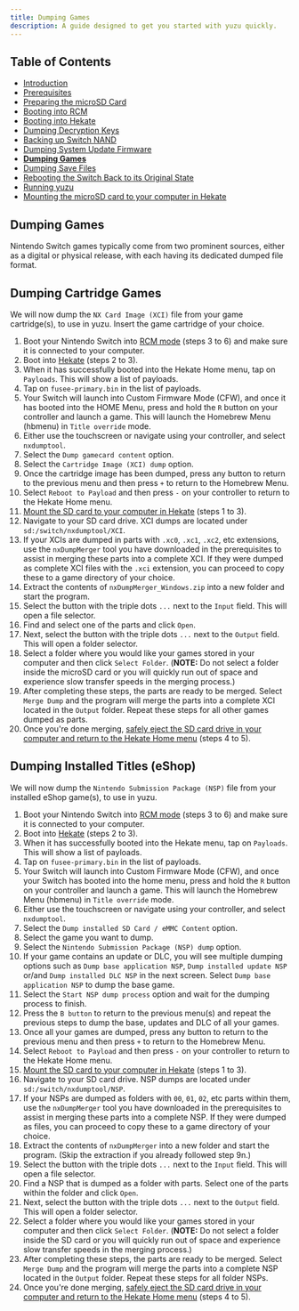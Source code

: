 ```yaml
---
title: Dumping Games
description: A guide designed to get you started with yuzu quickly.
---
```


## Table of Contents

* [Introduction](/quickstart/)
* [Prerequisites](/quickstart/prerequisites/)
* [Preparing the microSD Card](/quickstart/prepare-sd-card/)
* [Booting into RCM](/quickstart/boot-to-rcm/)
* [Booting into Hekate](/quickstart/boot-to-hekate/)
* [Dumping Decryption Keys](/quickstart/dump-keys/)
* [Backing up Switch NAND](/quickstart/nand-backup/)
* [Dumping System Update Firmware](/quickstart/dump-firmware/)
* [**Dumping Games**](/quickstart/dump-games/)
* [Dumping Save Files](/quickstart/dump-saves/)
* [Rebooting the Switch Back to its Original State](/quickstart/reboot-to-stock/)
* [Running yuzu](/quickstart/running-yuzu/)
* [Mounting the microSD card to your computer in Hekate](/quickstart/hekate-ums/)

## Dumping Games

Nintendo Switch games typically come from two prominent sources, either as a digital or physical release, with each having its dedicated dumped file format.

## Dumping Cartridge Games

We will now dump the `NX Card Image (XCI)` file from your game cartridge(s), to use in yuzu. Insert the game cartridge of your choice.

1. Boot your Nintendo Switch into [RCM mode](../boot-to-rcm) (steps 3 to 6) and make sure it is connected to your computer.
2. Boot into [Hekate](../boot-to-hekate) (steps 2 to 3).
3. When it has successfully booted into the Hekate Home menu, tap on `Payloads`. This will show a list of payloads.
4. Tap on `fusee-primary.bin` in the list of payloads.
5. Your Switch will launch into Custom Firmware Mode (CFW), and once it has booted into the HOME Menu, press and hold the `R` button on your controller and launch a game. This will launch the Homebrew Menu (hbmenu) in `Title override` mode.
6. Either use the touchscreen or navigate using your controller, and select `nxdumptool`.
7. Select the `Dump gamecard content` option.
8. Select the `Cartridge Image (XCI) dump` option.
9. Once the cartridge image has been dumped, press any button to return to the previous menu and then press `+` to return to the Homebrew Menu.
10. Select `Reboot to Payload` and then press `-` on your controller to return to the Hekate Home menu.
11. [Mount the SD card to your computer in Hekate](../hekate-ums) (steps 1 to 3).
12. Navigate to your SD card drive. XCI dumps are located under `sd:/switch/nxdumptool/XCI`.
13. If your XCIs are dumped in parts with `.xc0`, `.xc1`, `.xc2`, etc extensions, use the `nxDumpMerger` tool you have downloaded in the prerequisites to assist in merging these parts into a complete XCI. If they were dumped as complete XCI files with the `.xci` extension, you can proceed to copy these to a game directory of your choice.
14. Extract the contents of `nxDumpMerger_Windows.zip` into a new folder and start the program.
15. Select the button with the triple dots `...` next to the `Input` field. This will open a file selector.
16. Find and select one of the parts and click `Open`.
17. Next, select the button with the triple dots `...` next to the `Output` field. This will open a folder selector.
18. Select a folder where you would like your games stored in your computer and then click `Select Folder`. (**NOTE:** Do not select a folder inside the microSD card or you will quickly run out of space and experience slow transfer speeds in the merging process.)
19. After completing these steps, the parts are ready to be merged. Select `Merge Dump` and the program will merge the parts into a complete XCI located in the `Output` folder. Repeat these steps for all other games dumped as parts.
20. Once you're done merging, [safely eject the SD card drive in your computer and return to the Hekate Home menu](../hekate-ums) (steps 4 to 5).

## Dumping Installed Titles (eShop)

We will now dump the `Nintendo Submission Package (NSP)` file from your installed eShop game(s), to use in yuzu.

1. Boot your Nintendo Switch into [RCM mode](../boot-to-rcm) (steps 3 to 6) and make sure it is connected to your computer.
2. Boot into [Hekate](../boot-to-hekate) (steps 2 to 3).
3. When it has successfully booted into the Hekate menu, tap on `Payloads`. This will show a list of payloads.
4. Tap on `fusee-primary.bin` in the list of payloads.
5. Your Switch will launch into Custom Firmware Mode (CFW), and once your Switch has booted into the home menu, press and hold the `R` button on your controller and launch a game. This will launch the Homebrew Menu (hbmenu) in `Title override` mode.
6. Either use the touchscreen or navigate using your controller, and select `nxdumptool`.
7. Select the `Dump installed SD Card / eMMC Content` option.
8. Select the game you want to dump.
9. Select the `Nintendo Submission Package (NSP) dump` option.
10. If your game contains an update or DLC, you will see multiple dumping options such as `Dump base application NSP`, `Dump installed update NSP` or/and `Dump installed DLC NSP` in the next screen. Select `Dump base application NSP` to dump the base game.
11. Select the `Start NSP dump process` option and wait for the dumping process to finish.
12. Press the `B button` to return to the previous menu(s) and repeat the previous steps to dump the base, updates and DLC of all your games.
13. Once all your games are dumped, press any button to return to the previous menu and then press `+` to return to the Homebrew Menu.
14. Select `Reboot to Payload` and then press `-` on your controller to return to the Hekate Home menu.
15. [Mount the SD card to your computer in Hekate](../hekate-ums) (steps 1 to 3).
16. Navigate to your SD card drive. NSP dumps are located under `sd:/switch/nxdumptool/NSP`.
17. If your NSPs are dumped as folders with `00`, `01`, `02`, etc parts within them, use the `nxDumpMerger` tool you have downloaded in the prerequisites to assist in merging these parts into a complete NSP. If they were dumped as files, you can proceed to copy these to a game directory of your choice.
18. Extract the contents of `nxDumpMerger` into a new folder and start the program. (Skip the extraction if you already followed step 9n.)
19. Select the button with the triple dots `...` next to the `Input` field. This will open a file selector.
20. Find a NSP that is dumped as a folder with parts. Select one of the parts within the folder and click `Open`.
21. Next, select the button with the triple dots `...` next to the `Output` field. This will open a folder selector.
22. Select a folder where you would like your games stored in your computer and then click `Select Folder`. (**NOTE:** Do not select a folder inside the SD card or you will quickly run out of space and experience slow transfer speeds in the merging process.)
23. After completing these steps, the parts are ready to be merged. Select `Merge Dump` and the program will merge the parts into a complete NSP located in the `Output` folder. Repeat these steps for all folder NSPs.
24. Once you're done merging, [safely eject the SD card drive in your computer and return to the Hekate Home menu](../hekate-ums) (steps 4 to 5).
